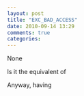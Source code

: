```yaml
---
layout: post
title: "EXC_BAD_ACCESS"
date: 2010-09-14 13:29
comments: true
categories: 
---
```


None


Is it the equivalent of 


Anyway, having 

